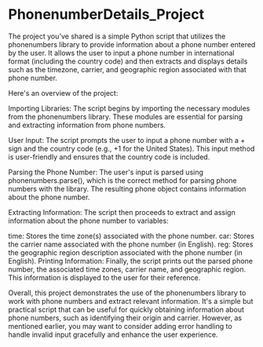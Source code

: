 # PhonenumberDetails_Project
The project you've shared is a simple Python script that utilizes the phonenumbers library to provide information about a phone number entered by the user. It allows the user to input a phone number in international format (including the country code) and then extracts and displays details such as the timezone, carrier, and geographic region associated with that phone number.

Here's an overview of the project:

Importing Libraries: The script begins by importing the necessary modules from the phonenumbers library. These modules are essential for parsing and extracting information from phone numbers.

User Input: The script prompts the user to input a phone number with a + sign and the country code (e.g., +1 for the United States). This input method is user-friendly and ensures that the country code is included.

Parsing the Phone Number: The user's input is parsed using phonenumbers.parse(), which is the correct method for parsing phone numbers with the library. The resulting phone object contains information about the phone number.

Extracting Information: The script then proceeds to extract and assign information about the phone number to variables:

time: Stores the time zone(s) associated with the phone number.
car: Stores the carrier name associated with the phone number (in English).
reg: Stores the geographic region description associated with the phone number (in English).
Printing Information: Finally, the script prints out the parsed phone number, the associated time zones, carrier name, and geographic region. This information is displayed to the user for their reference.

Overall, this project demonstrates the use of the phonenumbers library to work with phone numbers and extract relevant information. It's a simple but practical script that can be useful for quickly obtaining information about phone numbers, such as identifying their origin and carrier. However, as mentioned earlier, you may want to consider adding error handling to handle invalid input gracefully and enhance the user experience.
